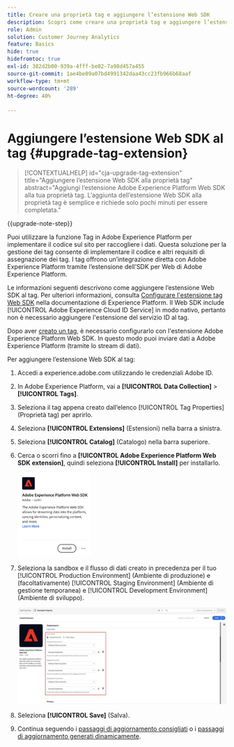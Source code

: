 ```yaml
---
title: Creare una proprietà tag e aggiungere l’estensione Web SDK
description: Scopri come creare una proprietà tag e aggiungere l’estensione Web SDK
role: Admin
solution: Customer Journey Analytics
feature: Basics
hide: true
hidefromtoc: true
exl-id: 382d2b00-939a-4fff-be02-7a98d457a455
source-git-commit: 1ae4be09a07bd4991342daa43cc23fb966b68aaf
workflow-type: tm+mt
source-wordcount: '289'
ht-degree: 40%

---
```


# Aggiungere l’estensione Web SDK al tag {#upgrade-tag-extension}

<!-- markdownlint-disable MD034 -->

>[!CONTEXTUALHELP]
>id="cja-upgrade-tag-extension"
>title="Aggiungere l’estensione Web SDK alla proprietà tag"
>abstract="Aggiungi l’estensione Adobe Experience Platform Web SDK alla tua proprietà tag. L’aggiunta dell’estensione Web SDK alla proprietà tag è semplice e richiede solo pochi minuti per essere completata."

<!-- markdownlint-enable MD034 -->

{{upgrade-note-step}}

Puoi utilizzare la funzione Tag in Adobe Experience Platform per implementare il codice sul sito per raccogliere i dati. Questa soluzione per la gestione dei tag consente di implementare il codice e altri requisiti di assegnazione dei tag. I tag offrono un’integrazione diretta con Adobe Experience Platform tramite l’estensione dell’SDK per Web di Adobe Experience Platform.

Le informazioni seguenti descrivono come aggiungere l’estensione Web SDK al tag. Per ulteriori informazioni, consulta [Configurare l&#39;estensione tag Web SDK](https://experienceleague.adobe.com/en/docs/experience-platform/tags/extensions/client/web-sdk/web-sdk-extension-configuration) nella documentazione di Experience Platform. Il Web SDK include [!UICONTROL Adobe Experience Cloud ID Service] in modo nativo, pertanto non è necessario aggiungere l&#39;estensione del servizio ID al tag.

Dopo aver [creato un tag](/help/getting-started/cja-upgrade/cja-upgrade-tag-property.md), è necessario configurarlo con l&#39;estensione Adobe Experience Platform Web SDK. In questo modo puoi inviare dati a Adobe Experience Platform (tramite lo stream di dati).

Per aggiungere l’estensione Web SDK al tag:

1. Accedi a experience.adobe.com utilizzando le credenziali Adobe ID.

1. In Adobe Experience Platform, vai a **[!UICONTROL Data Collection]** > **[!UICONTROL Tags]**.

1. Seleziona il tag appena creato dall’elenco [!UICONTROL Tag Properties] (Proprietà tag) per aprirlo.

1. Seleziona **[!UICONTROL Extensions]** (Estensioni) nella barra a sinistra.

1. Seleziona **[!UICONTROL Catalog]** (Catalogo) nella barra superiore.

1. Cerca o scorri fino a **[!UICONTROL Adobe Experience Platform Web SDK extension]**, quindi seleziona **[!UICONTROL Install]** per installarlo.

   <img src="assets/aepwebsdk-extension.png" width="35%"/>

1. Seleziona la sandbox e il flusso di dati creato in precedenza per il tuo [!UICONTROL Production Environment] (Ambiente di produzione) e (facoltativamente) [!UICONTROL Staging Environment] (Ambiente di gestione temporanea) e [!UICONTROL Development Environment] (Ambiente di sviluppo).

   ![Configurazione dell’estensione AEP Web SDK](assets/aepwebsk-extension-datastreams.png)

1. Seleziona **[!UICONTROL Save]** (Salva).

1. Continua seguendo i [passaggi di aggiornamento consigliati](/help/getting-started/cja-upgrade/cja-upgrade-recommendations.md#recommended-upgrade-steps-for-most-organizations) o i [passaggi di aggiornamento generati dinamicamente](https://gigazelle.github.io/cja-ttv/).
